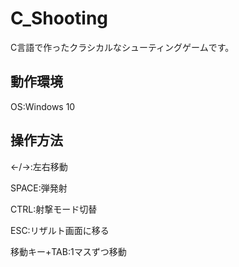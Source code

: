 # C_Shooting
C言語で作ったクラシカルなシューティングゲームです。

## 動作環境
OS:Windows 10

## 操作方法
←/→:左右移動

SPACE:弾発射

CTRL:射撃モード切替

ESC:リザルト画面に移る

移動キー+TAB:1マスずつ移動
